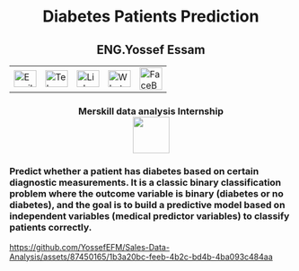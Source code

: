 <h1 align='center'> Diabetes Patients Prediction</h1>
<h2 align='center'><strong>ENG.Yossef Essam </strong><br>
<table alt="Contact Details" align="center">
  <tr>
    <td><a href="mailto:youssefessam1269@gmail.com"><img src="https://github.com/YossefEFM/images/blob/main/Email.png" height="30" width="40" alt="Email"></a></td>
    <td><a href="https://t.me/YossefEFM"><img src="https://github.com/YossefEFM/images/blob/main/Telegram.png" height="30" width="40" alt ="Telegram"> </ing></a></td>
    <td><a href="https://www.linkedin.com/in/yossefessam1408/"><img src="https://raw.githubusercontent.com/rahuldkjain/github-profile-readme-generator/master/src/images/icons/Social/linked-in-alt.svg" height="30" width="40" alt="LinkedIn Badge"/></td>
    <td><a href="https://api.whatsapp.com/send?phone=201068105975"><img src="https://thefuturevirtualassistant.com/wp-content/uploads/2021/08/whatsapp-bubble.gif" height="30" width="40" alt="Whatsapp Badge"/></td>
    <td><a href="https://www.facebook.com/YossefEFM/">
      <img src = "https://user-images.githubusercontent.com/60184582/206710371-5e9ce41c-1842-41d9-bcf5-c938c5e467f1.png" width = "40" hieght= "30" alt="FaceBook"></a></td>
  </tr>
</table></h2>
<h3 align='center'>Merskill data analysis Internship <br><img src ='https://media.licdn.com/dms/image/D4D0BAQFONtccW6kb_Q/company-logo_200_200/0/1692808405632?e=1703116800&v=beta&t=6s6m6mOFL5n-grV9790X5rq_ekANocG0CKqI7blj82Q' width = '65' height='65'>  </h3>

<h3>Predict whether a patient has diabetes based on certain diagnostic measurements. It is a classic binary classification problem where the outcome variable is binary (diabetes or no diabetes), and the goal is to build a predictive model based on independent variables (medical predictor variables) to classify patients correctly.</h3>



https://github.com/YossefEFM/Sales-Data-Analysis/assets/87450165/1b3a20bc-feeb-4b2c-bd4b-4ba093c484aa

